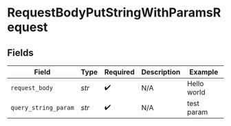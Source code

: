 # RequestBodyPutStringWithParamsRequest


## Fields

| Field                | Type                 | Required             | Description          | Example              |
| -------------------- | -------------------- | -------------------- | -------------------- | -------------------- |
| `request_body`       | *str*                | :heavy_check_mark:   | N/A                  | Hello world          |
| `query_string_param` | *str*                | :heavy_check_mark:   | N/A                  | test param           |